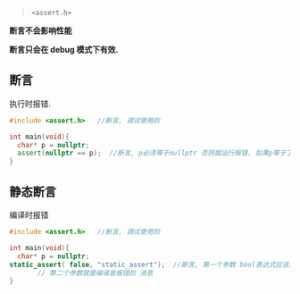 > `<assert.h>`

**断言不会影响性能**

**断言只会在 debug 模式下有效.**



## 断言

执行时报错.

```c++
#include <assert.h>   //断言, 调试使用的

int main(void){
  char* p = nullptr;
  assert(nullptr == p);  //断言, p必须等于nullptr 否则就运行报错. 如果p等于了nullptr 那么就不会报错.
}
```



## 静态断言

编译时报错

```c++
#include <assert.h>   //断言, 调试使用的

int main(void){
  char* p = nullptr;
static_assert( false, "static_assert");  //断言, 第一个参数 bool表达式应该为true 否则就编译报错, 
       // 第二个参数就是编译是报错的 消息
}
```

